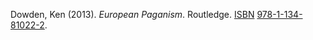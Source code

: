 Dowden, Ken (2013). _European Paganism_. Routledge. [ISBN](https://en.wikipedia.org/wiki/ISBN_(identifier) "ISBN (identifier)") [978-1-134-81022-2](https://en.wikipedia.org/wiki/Special:BookSources/978-1-134-81022-2 "Special:BookSources/978-1-134-81022-2").